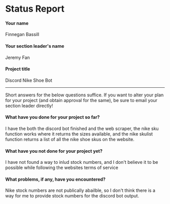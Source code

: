 # Status Report

#### Your name

Finnegan Bassill

#### Your section leader's name

Jeremy Fan

#### Project title

Discord Nike Shoe Bot

***

Short answers for the below questions suffice. If you want to alter your plan for your project (and obtain approval for the same), be sure to email your section leader directly!

#### What have you done for your project so far?

I have the both the discord bot finished and the web scraper, the nike sku function works where it returns the sizes available, and the nike skulist function returns a list of all the nike shoe skus on the website.

#### What have you not done for your project yet?

I have not found a way to inlud stock numbers, and I don't believe it to be possible while following the websites terms of service

#### What problems, if any, have you encountered?

Nike stock numbers are not publically abailble, so I don't think there is a way for me to provide stock numbers for the discord bot output.
